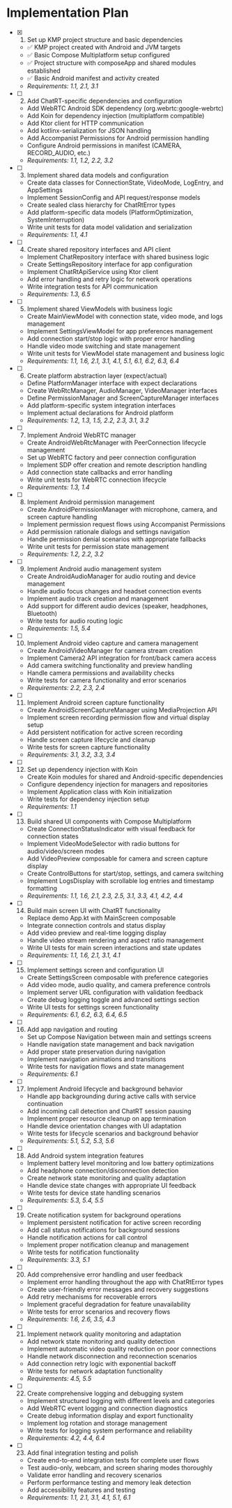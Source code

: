 # Implementation Plan

- [x] 1. Set up KMP project structure and basic dependencies

  - ✅ KMP project created with Android and JVM targets
  - ✅ Basic Compose Multiplatform setup configured
  - ✅ Project structure with composeApp and shared modules established
  - ✅ Basic Android manifest and activity created
  - _Requirements: 1.1, 2.1, 3.1_

- [ ] 2. Add ChatRT-specific dependencies and configuration

  - Add WebRTC Android SDK dependency (org.webrtc:google-webrtc)
  - Add Koin for dependency injection (multiplatform compatible)
  - Add Ktor client for HTTP communication
  - Add kotlinx-serialization for JSON handling
  - Add Accompanist Permissions for Android permission handling
  - Configure Android permissions in manifest (CAMERA, RECORD_AUDIO, etc.)
  - _Requirements: 1.1, 1.2, 2.2, 3.2_

- [ ] 3. Implement shared data models and configuration

  - Create data classes for ConnectionState, VideoMode, LogEntry, and AppSettings
  - Implement SessionConfig and API request/response models
  - Create sealed class hierarchy for ChatRtError types
  - Add platform-specific data models (PlatformOptimization, SystemInterruption)
  - Write unit tests for data model validation and serialization
  - _Requirements: 1.1, 4.1_

- [ ] 4. Create shared repository interfaces and API client

  - Implement ChatRepository interface with shared business logic
  - Create SettingsRepository interface for app configuration
  - Implement ChatRtApiService using Ktor client
  - Add error handling and retry logic for network operations
  - Write integration tests for API communication
  - _Requirements: 1.3, 6.5_

- [ ] 5. Implement shared ViewModels with business logic

  - Create MainViewModel with connection state, video mode, and logs management
  - Implement SettingsViewModel for app preferences management
  - Add connection start/stop logic with proper error handling
  - Handle video mode switching and state management
  - Write unit tests for ViewModel state management and business logic
  - _Requirements: 1.1, 1.6, 2.1, 3.1, 4.1, 5.1, 6.1, 6.2, 6.3, 6.4_

- [ ] 6. Create platform abstraction layer (expect/actual)

  - Define PlatformManager interface with expect declarations
  - Create WebRtcManager, AudioManager, VideoManager interfaces
  - Define PermissionManager and ScreenCaptureManager interfaces
  - Add platform-specific system integration interfaces
  - Implement actual declarations for Android platform
  - _Requirements: 1.2, 1.3, 1.5, 2.2, 2.3, 3.1, 3.2_

- [ ] 7. Implement Android WebRTC manager

  - Create AndroidWebRtcManager with PeerConnection lifecycle management
  - Set up WebRTC factory and peer connection configuration
  - Implement SDP offer creation and remote description handling
  - Add connection state callbacks and error handling
  - Write unit tests for WebRTC connection lifecycle
  - _Requirements: 1.3, 1.4_

- [ ] 8. Implement Android permission management

  - Create AndroidPermissionManager with microphone, camera, and screen capture handling
  - Implement permission request flows using Accompanist Permissions
  - Add permission rationale dialogs and settings navigation
  - Handle permission denial scenarios with appropriate fallbacks
  - Write unit tests for permission state management
  - _Requirements: 1.2, 2.2, 3.2_

- [ ] 9. Implement Android audio management system

  - Create AndroidAudioManager for audio routing and device management
  - Handle audio focus changes and headset connection events
  - Implement audio track creation and management
  - Add support for different audio devices (speaker, headphones, Bluetooth)
  - Write tests for audio routing logic
  - _Requirements: 1.5, 5.4_

- [ ] 10. Implement Android video capture and camera management

  - Create AndroidVideoManager for camera stream creation
  - Implement Camera2 API integration for front/back camera access
  - Add camera switching functionality and preview handling
  - Handle camera permissions and availability checks
  - Write tests for camera functionality and error scenarios
  - _Requirements: 2.2, 2.3, 2.4_

- [ ] 11. Implement Android screen capture functionality

  - Create AndroidScreenCaptureManager using MediaProjection API
  - Implement screen recording permission flow and virtual display setup
  - Add persistent notification for active screen recording
  - Handle screen capture lifecycle and cleanup
  - Write tests for screen capture functionality
  - _Requirements: 3.1, 3.2, 3.3, 3.4_

- [ ] 12. Set up dependency injection with Koin

  - Create Koin modules for shared and Android-specific dependencies
  - Configure dependency injection for managers and repositories
  - Implement Application class with Koin initialization
  - Write tests for dependency injection setup
  - _Requirements: 1.1_

- [ ] 13. Build shared UI components with Compose Multiplatform

  - Create ConnectionStatusIndicator with visual feedback for connection states
  - Implement VideoModeSelector with radio buttons for audio/video/screen modes
  - Add VideoPreview composable for camera and screen capture display
  - Create ControlButtons for start/stop, settings, and camera switching
  - Implement LogsDisplay with scrollable log entries and timestamp formatting
  - _Requirements: 1.1, 1.6, 2.1, 2.3, 2.5, 3.1, 3.3, 4.1, 4.2, 4.4_

- [ ] 14. Build main screen UI with ChatRT functionality

  - Replace demo App.kt with MainScreen composable
  - Integrate connection controls and status display
  - Add video preview and real-time logging display
  - Handle video stream rendering and aspect ratio management
  - Write UI tests for main screen interactions and state updates
  - _Requirements: 1.1, 1.6, 2.1, 3.1, 4.1_

- [ ] 15. Implement settings screen and configuration UI

  - Create SettingsScreen composable with preference categories
  - Add video mode, audio quality, and camera preference controls
  - Implement server URL configuration with validation feedback
  - Create debug logging toggle and advanced settings section
  - Write UI tests for settings screen functionality
  - _Requirements: 6.1, 6.2, 6.3, 6.4, 6.5_

- [ ] 16. Add app navigation and routing

  - Set up Compose Navigation between main and settings screens
  - Handle navigation state management and back navigation
  - Add proper state preservation during navigation
  - Implement navigation animations and transitions
  - Write tests for navigation flows and state management
  - _Requirements: 6.1_

- [ ] 17. Implement Android lifecycle and background behavior

  - Handle app backgrounding during active calls with service continuation
  - Add incoming call detection and ChatRT session pausing
  - Implement proper resource cleanup on app termination
  - Handle device orientation changes with UI adaptation
  - Write tests for lifecycle scenarios and background behavior
  - _Requirements: 5.1, 5.2, 5.3, 5.6_

- [ ] 18. Add Android system integration features

  - Implement battery level monitoring and low battery optimizations
  - Add headphone connection/disconnection detection
  - Create network state monitoring and quality adaptation
  - Handle device state changes with appropriate UI feedback
  - Write tests for device state handling scenarios
  - _Requirements: 5.3, 5.4, 5.5_

- [ ] 19. Create notification system for background operations

  - Implement persistent notification for active screen recording
  - Add call status notifications for background sessions
  - Handle notification actions for call control
  - Implement proper notification cleanup and management
  - Write tests for notification functionality
  - _Requirements: 3.3, 5.1_

- [ ] 20. Add comprehensive error handling and user feedback

  - Implement error handling throughout the app with ChatRtError types
  - Create user-friendly error messages and recovery suggestions
  - Add retry mechanisms for recoverable errors
  - Implement graceful degradation for feature unavailability
  - Write tests for error scenarios and recovery flows
  - _Requirements: 1.6, 2.6, 3.5, 4.3_

- [ ] 21. Implement network quality monitoring and adaptation

  - Add network state monitoring and quality detection
  - Implement automatic video quality reduction on poor connections
  - Handle network disconnection and reconnection scenarios
  - Add connection retry logic with exponential backoff
  - Write tests for network adaptation functionality
  - _Requirements: 4.5, 5.5_

- [ ] 22. Create comprehensive logging and debugging system

  - Implement structured logging with different levels and categories
  - Add WebRTC event logging and connection diagnostics
  - Create debug information display and export functionality
  - Implement log rotation and storage management
  - Write tests for logging system performance and reliability
  - _Requirements: 4.2, 4.4, 6.4_

- [ ] 23. Add final integration testing and polish
  - Create end-to-end integration tests for complete user flows
  - Test audio-only, webcam, and screen sharing modes thoroughly
  - Validate error handling and recovery scenarios
  - Perform performance testing and memory leak detection
  - Add accessibility features and testing
  - _Requirements: 1.1, 2.1, 3.1, 4.1, 5.1, 6.1_
